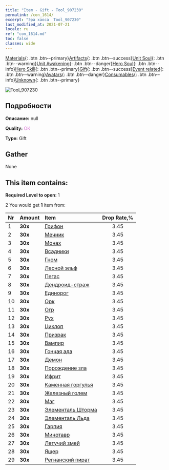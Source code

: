 ```yaml
---
title: "Item - Gift - Tool_907230"
permalink: /con_1614/
excerpt: "Эра хаоса  Tool_907230"
last_modified_at: 2021-07-21
locale: ru
ref: "con_1614.md"
toc: false
classes: wide
---
```

 [Materials](/ItemsRU/){: .btn .btn--primary}[Artifacts](/ItemsRU/Artifacts/){: .btn .btn--success}[Unit Soul](/ItemsRU/UnitSoul/){: .btn .btn--warning}[Unit Awakening](/ItemsRU/UnitAwakening/){: .btn .btn--danger}[Hero Soul](/ItemsRU/HeroSoul/){: .btn .btn--info}[Hero Skill](/ItemsRU/HeroSkill/){: .btn .btn--primary}[Gift](/ItemsRU/Gift/){: .btn .btn--success}[Event related](/ItemsRU/Events/){: .btn .btn--warning}[Avatars](/ItemsRU/Avatars/){: .btn .btn--danger}[Consumables](/ItemsRU/Consumables/){: .btn .btn--info}[Unknown](/ItemsRU/Unknown/){: .btn .btn--primary}

 ![Tool_907230](/images/t/i_907167.png)

## Подробности
 **Описание:** null

 **Quality:** <span style="color: #DA70D6">OK</span>

 **Type:** Gift

## Gather

  None

## This item contains:

 **Required Level to open:** 1

 2 You would get **1** item  from:

  | Nr | Amount |     Item    | Drop Rate,% |
  |:---|:-------|:------------|:---------:|
  | 1 |  **30x** | [Грифон](/ItemsRU/unt_192/) | 3.45 | 
  | 2 |  **30x** | [Мечник](/ItemsRU/unt_193/) | 3.45 | 
  | 3 |  **30x** | [Монах](/ItemsRU/unt_194/) | 3.45 | 
  | 4 |  **30x** | [Всадники](/ItemsRU/unt_195/) | 3.45 | 
  | 5 |  **30x** | [Гном](/ItemsRU/unt_200/) | 3.45 | 
  | 6 |  **30x** | [Лесной эльф](/ItemsRU/unt_201/) | 3.45 | 
  | 7 |  **30x** | [Пегас](/ItemsRU/unt_202/) | 3.45 | 
  | 8 |  **30x** | [Дендроид-страж](/ItemsRU/unt_203/) | 3.45 | 
  | 9 |  **30x** | [Единорог](/ItemsRU/unt_204/) | 3.45 | 
  | 10 |  **30x** | [Орк](/ItemsRU/unt_219/) | 3.45 | 
  | 11 |  **30x** | [Огр](/ItemsRU/unt_220/) | 3.45 | 
  | 12 |  **30x** | [Рух](/ItemsRU/unt_221/) | 3.45 | 
  | 13 |  **30x** | [Циклоп](/ItemsRU/unt_222/) | 3.45 | 
  | 14 |  **30x** | [Призрак](/ItemsRU/unt_210/) | 3.45 | 
  | 15 |  **30x** | [Вампир](/ItemsRU/unt_211/) | 3.45 | 
  | 16 |  **30x** | [Гончая ада](/ItemsRU/unt_228/) | 3.45 | 
  | 17 |  **30x** | [Демон](/ItemsRU/unt_229/) | 3.45 | 
  | 18 |  **30x** | [Порождение зла](/ItemsRU/unt_230/) | 3.45 | 
  | 19 |  **30x** | [Ифрит](/ItemsRU/unt_231/) | 3.45 | 
  | 20 |  **30x** | [Каменная горгулья](/ItemsRU/unt_236/) | 3.45 | 
  | 21 |  **30x** | [Железный голем](/ItemsRU/unt_237/) | 3.45 | 
  | 22 |  **30x** | [Маг](/ItemsRU/unt_238/) | 3.45 | 
  | 23 |  **30x** | [Элементаль Шторма](/ItemsRU/unt_263/) | 3.45 | 
  | 24 |  **30x** | [Элементаль Льда](/ItemsRU/unt_264/) | 3.45 | 
  | 25 |  **30x** | [Гарпия](/ItemsRU/unt_245/) | 3.45 | 
  | 26 |  **30x** | [Минотавр](/ItemsRU/unt_248/) | 3.45 | 
  | 27 |  **30x** | [Летучий змей](/ItemsRU/unt_255/) | 3.45 | 
  | 28 |  **30x** | [Ящер](/ItemsRU/unt_254/) | 3.45 | 
  | 29 |  **30x** | [Регнанский пират](/ItemsRU/unt_273/) | 3.45 | 
